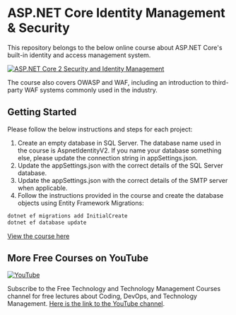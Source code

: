 
# ASP.NET Core Identity Management & Security

This repository belongs to the below online course about ASP.NET Core's built-in identity and access management system. 

[![ASP.NET Core 2 Security and Identity Management](https://img-c.udemycdn.com/course/750x422/1628048_aafb_14.jpg)](https://www.udemy.com/course/aspnet-core-2-security-and-identity-management-with-c/?referralCode=1AA7034B27B8AAA89324)


The course also covers OWASP and WAF, including an introduction to third-party WAF systems commonly  used in the industry.


## Getting Started

Please follow the below instructions and steps for each project:

1. Create an empty database in SQL Server. The database name used in the course is AspnetIdentityV2. If you name your database something else, please update the connection string in appSettings.json.
2. Update the appSettings.json with the correct details of the SQL Server database.
3. Update the appSettings.json with the correct details of the SMTP server when applicable.
4. Follow the instructions provided in the course and create the database objects using Entity Framework Migrations:
  ```bash
dotnet ef migrations add InitialCreate
dotnet ef database update
```

[View the course here](https://www.udemy.com/course/aspnet-core-2-security-and-identity-management-with-c/?referralCode=1AA7034B27B8AAA89324)

## More Free Courses on YouTube

[![YouTube](https://img.shields.io/badge/YouTube-Subscribe-red?style=flat&logo=youtube)](http://www.youtube.com/@FreeTechnologyLectures)

Subscribe to the Free Technology and Technology Management Courses channel for free lectures about Coding, DevOps, and Technology Management. [Here is the link to the YouTube channel](http://www.youtube.com/@FreeTechnologyLectures).



